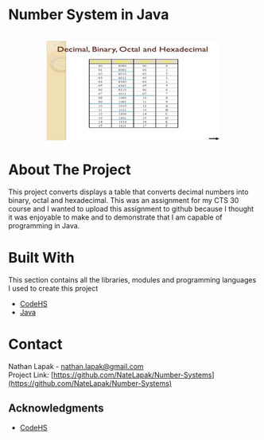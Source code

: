 # Number System in Java
<div id="top"></div>

<!-- PROJECT LOGO -->
<br />
<div align="center">
  <img src="NumberSystem.jpeg" alt="Logo" width="350px" height="200px">
</div>

<!-- ABOUT THE PROJECT -->
# About The Project
This project converts displays a table that converts decimal numbers into binary, octal and hexadecimal. This was an assignment for my CTS 30 course and I wanted
to upload this assignment to github because I thought it was enjoyable to make and to demonstrate that I am capable of programming in Java.

# Built With
This section contains all the libraries, modules and programming languages I used to create this project

* [CodeHS](https://codehs.com/)
* [Java](https://www.java.com/en/)


<!-- CONTACT -->
# Contact
Nathan Lapak - nathan.lapak@gmail.com <br>
Project Link: [https://github.com/NateLapak/Number-Systems](https://github.com/NateLapak/Number-Systems)

<!-- ACKNOWLEDGMENTS -->
## Acknowledgments
* [CodeHS](https://codehs.com)


